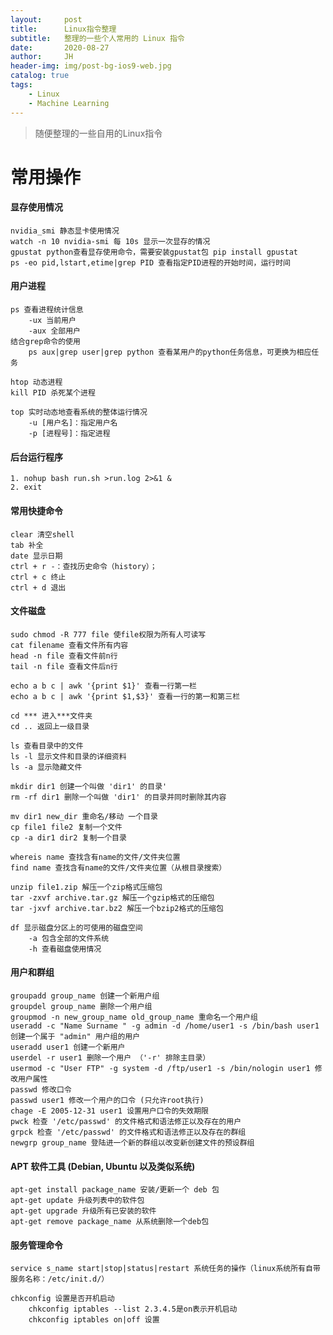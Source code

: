 ```yaml
---
layout:     post
title:      Linux指令整理
subtitle:   整理的一些个人常用的 Linux 指令
date:       2020-08-27
author:     JH
header-img: img/post-bg-ios9-web.jpg
catalog: true
tags:
    - Linux
    - Machine Learning
---
```


>随便整理的一些自用的Linux指令

# 常用操作

#### 显存使用情况
    nvidia_smi 静态显卡使用情况
    watch -n 10 nvidia-smi 每 10s 显示一次显存的情况
    gpustat python查看显存使用命令，需要安装gpustat包 pip install gpustat
    ps -eo pid,lstart,etime|grep PID 查看指定PID进程的开始时间，运行时间
    
#### 用户进程
    ps 查看进程统计信息
        -ux 当前用户
        -aux 全部用户
    结合grep命令的使用
        ps aux|grep user|grep python 查看某用户的python任务信息，可更换为相应任务
    
    htop 动态进程
    kill PID 杀死某个进程
    
    top 实时动态地查看系统的整体运行情况
        -u [用户名]：指定用户名
        -p [进程号]：指定进程
        
#### 后台运行程序
    1. nohup bash run.sh >run.log 2>&1 &
    2. exit
    
#### 常用快捷命令
    clear 清空shell
    tab 补全
    date 显示日期
    ctrl + r -：查找历史命令（history）；
    ctrl + c 终止
    ctrl + d 退出
    
#### 文件磁盘
    sudo chmod -R 777 file 使file权限为所有人可读写
    cat filename 查看文件所有内容
    head -n file 查看文件前n行
    tail -n file 查看文件后n行
    
    echo a b c | awk '{print $1}' 查看一行第一栏
    echo a b c | awk '{print $1,$3}' 查看一行的第一和第三栏 
    
    cd *** 进入***文件夹
    cd .. 返回上一级目录
    
    ls 查看目录中的文件
    ls -l 显示文件和目录的详细资料
    ls -a 显示隐藏文件
    
    mkdir dir1 创建一个叫做 'dir1' 的目录'
    rm -rf dir1 删除一个叫做 'dir1' 的目录并同时删除其内容
    
    mv dir1 new_dir 重命名/移动 一个目录
    cp file1 file2 复制一个文件
    cp -a dir1 dir2 复制一个目录
    
    whereis name 查找含有name的文件/文件夹位置
    find name 查找含有name的文件/文件夹位置（从根目录搜索）
    
    unzip file1.zip 解压一个zip格式压缩包
    tar -zxvf archive.tar.gz 解压一个gzip格式的压缩包
    tar -jxvf archive.tar.bz2 解压一个bzip2格式的压缩包
    
    df 显示磁盘分区上的可使用的磁盘空间
        -a 包含全部的文件系统
        -h 查看磁盘使用情况
    
#### 用户和群组 
    groupadd group_name 创建一个新用户组 
    groupdel group_name 删除一个用户组 
    groupmod -n new_group_name old_group_name 重命名一个用户组 
    useradd -c "Name Surname " -g admin -d /home/user1 -s /bin/bash user1 创建一个属于 "admin" 用户组的用户 
    useradd user1 创建一个新用户 
    userdel -r user1 删除一个用户 （'-r' 排除主目录）
    usermod -c "User FTP" -g system -d /ftp/user1 -s /bin/nologin user1 修改用户属性 
    passwd 修改口令 
    passwd user1 修改一个用户的口令 (只允许root执行) 
    chage -E 2005-12-31 user1 设置用户口令的失效期限 
    pwck 检查 '/etc/passwd' 的文件格式和语法修正以及存在的用户 
    grpck 检查 '/etc/passwd' 的文件格式和语法修正以及存在的群组 
    newgrp group_name 登陆进一个新的群组以改变新创建文件的预设群组 
    
#### APT 软件工具 (Debian, Ubuntu 以及类似系统) 
    apt-get install package_name 安装/更新一个 deb 包
    apt-get update 升级列表中的软件包 
    apt-get upgrade 升级所有已安装的软件 
    apt-get remove package_name 从系统删除一个deb包
    
#### 服务管理命令
    service s_name start|stop|status|restart 系统任务的操作（linux系统所有自带服务名称：/etc/init.d/）
    
    chkconfig 设置是否开机启动
        chkconfig iptables --list 2.3.4.5是on表示开机启动
        chkconfig iptables on|off 设置